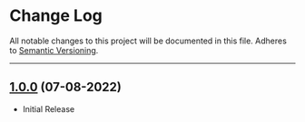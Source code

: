 # Change Log
All notable changes to this project will be documented in this file.
Adheres to [Semantic Versioning](http://semver.org/).

---

## [1.0.0](https://github.com/ngageoint/gars-java/releases/tag/1.0.0) (07-08-2022)

* Initial Release
